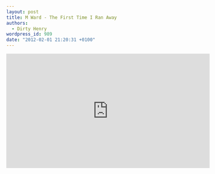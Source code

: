 ```yaml
---
layout: post
title: M Ward - The First Time I Ran Away
authors:
  - Dirty Henry
wordpress_id: 989
date: "2012-02-01 21:20:31 +0100"
---
```


<iframe width="540" height="304" src="http://www.youtube.com/embed/T5T8WNpcTDc" frameborder="0" allowfullscreen></iframe>
